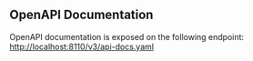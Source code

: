 ## OpenAPI Documentation
OpenAPI documentation is exposed on the following endpoint: [http://localhost:8110/v3/api-docs.yaml](http://localhost:8110/v3/api-docs.yaml)
